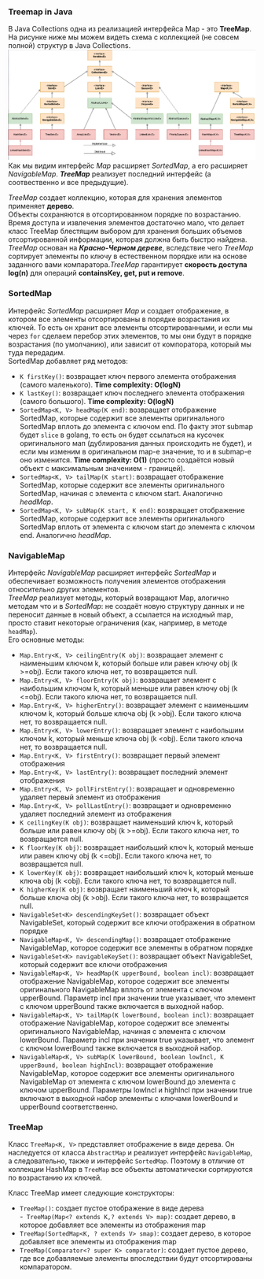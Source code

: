 ### Treemap in Java  
В Java Collections одна из реализацией интерфейса Map - это **TreeMap**.  
На рисунке ниже мы можем видеть схема с коллекцией (не совсем полной) структур в Java Collections.  
![](images/pict1.png)  
Как мы видим интерфейс _Map_ расширяет _SortedMap_, а его расширяет _NavigableMap_. **_TreeMap_** реализует последний 
интерфейс (а соотвественно и все предыдущие).  

_TreeMap_ создает коллекцию, которая для хранения элементов применяет **дерево**.  
Объекты сохраняются в отсортированном порядке по возрастанию.  
Время доступа и извлечения элементов достаточно мало, что делает класс TreeMap блестящим выбором для хранения больших 
объемов отсортированной информации, которая должна быть быстро найдена.  
_TreeMap_ основан на **_Красно-Черном дереве_**, вследствие чего _TreeMap_ сортирует элементы по ключу в естественном 
порядке или на основе заданного вами компаратора._TreeMap_ гарантирует **скорость доступа log(n)** для операций 
**containsKey, get, put и remove**.  

### SortedMap  
Интерфейс _SortedMap_ расширяет _Map_ и создает отображение, в котором все элементы отсортированы в порядке возрастания 
их ключей. То есть он хранит все элементы отсортированными, и если мы через `for` сделаем перебор этих 
элементов, то мы они будут в порядке возрастания (по умолчанию), или зависит от компоратора, который мы туда передадим.  
SortedMap добавляет ряд методов:  
- `K firstKey()`: возвращает ключ первого элемента отображения (самого маленького). **Time complexity: O(logN)**  
- `K lastKey()`: возвращает ключ последнего элемента отображения (самого большого). **Time complexity: O(logN)**  
- `SortedMap<K, V> headMap(K end)`: возвращает отображение SortedMap, которые содержит все элементы оригинального 
SortedMap вплоть до элемента с ключом end. По факту этот submap будет `slice` в golang, то есть он будет ссылаться на 
кусочек оригинального мап (дублирования данных происходить не будет), и если мы изменим в оригинальном map-е значение, 
то и в submap-е оно изменится. **Time complexity: O(1)** (просто создаётся новый объект с максимальным значением - 
границей).  
- `SortedMap<K, V> tailMap(K start)`: возвращает отображение SortedMap, которые содержит все элементы оригинального 
SortedMap, начиная с элемента с ключом start. Аналогично _headMap_.  
- `SortedMap<K, V> subMap(K start, K end)`: возвращает отображение SortedMap, которые содержит все элементы 
оригинального SortedMap вплоть от элемента с ключом start до элемента с ключом end. Аналогично _headMap_.  

### NavigableMap  
Интерфейс _NavigableMap_ расширяет интерфейс _SortedMap_ и обеспечивает возможность получения элементов отображения 
относительно других элементов.  
_TreeMap_ реализует методы, который возвращают Map, алогично методам что и в _SortedMap_: не создаёт новую структуру 
данных и не переносит данные в новый объект, а ссылается на исходный map, просто ставит некоторые ограничения (как, 
например, в методе `headMap`).  
Его основные методы:  
- `Map.Entry<K, V> ceilingEntry(K obj)`: возвращает элемент с наименьшим ключом k, который больше или равен ключу 
obj (k >=obj). Если такого ключа нет, то возвращается null.  
- `Map.Entry<K, V> floorEntry(K obj)`: возвращает элемент с наибольшим ключом k, который меньше или равен ключу 
obj (k <=obj). Если такого ключа нет, то возвращается null.  
- `Map.Entry<K, V> higherEntry()`: возвращает элемент с наименьшим ключом k, который больше ключа obj (k >obj). 
Если такого ключа нет, то возвращается null.  
- `Map.Entry<K, V> lowerEntry()`: возвращает элемент с наибольшим ключом k, который меньше ключа obj (k <obj). 
Если такого ключа нет, то возвращается null.  
- `Map.Entry<K, V> firstEntry()`: возвращает первый элемент отображения  
- `Map.Entry<K, V> lastEntry()`: возвращает последний элемент отображения  
- `Map.Entry<K, V> pollFirstEntry()`: возвращает и одновременно удаляет первый элемент из отображения  
- `Map.Entry<K, V> pollLastEntry()`: возвращает и одновременно удаляет последний элемент из отображения  
- `K ceilingKey(K obj)`: возвращает наименьший ключ k, который больше или равен ключу obj (k >=obj). Если такого ключа 
нет, то возвращается null.  
- `K floorKey(K obj)`: возвращает наибольший ключ k, который меньше или равен ключу obj (k <=obj). Если такого ключа 
нет, то возвращается null.  
- `K lowerKey(K obj)`: возвращает наибольший ключ k, который меньше ключа obj (k <obj). Если такого ключа нет, то 
возвращается null.  
- `K higherKey(K obj)`: возвращает наименьший ключ k, который больше ключа obj (k >obj). Если такого ключа нет, то 
возвращается null.  
- `NavigableSet<K> descendingKeySet()`: возвращает объект NavigableSet, который содержит все ключи отображения в 
обратном порядке  
- `NavigableMap<K, V> descendingMap()`: возвращает отображение NavigableMap, которое содержит все элементы в обратном 
порядке  
- `NavigableSet<K> navigableKeySet()`: возвращает объект NavigableSet, который содержит все ключи отображения  
- `NavigableMap<K, V> headMap(K upperBound, boolean incl)`: возвращает отображение NavigableMap, которое содержит все 
элементы оригинального NavigableMap вплоть от элемента с ключом upperBound. Параметр incl при значении true указывает, 
что элемент с ключом upperBound также включается в выходной набор.  
- `NavigableMap<K, V> tailMap(K lowerBound, boolean incl)`: возвращает отображение NavigableMap, которое содержит все 
элементы оригинального NavigableMap, начиная с элемента с ключом lowerBound. Параметр incl при значении true указывает, 
что элемент с ключом lowerBound также включается в выходной набор.  
- `NavigableMap<K, V> subMap(K lowerBound, boolean lowIncl, K upperBound, boolean highIncl)`: возвращает отображение 
NavigableMap, которое содержит все элементы оригинального NavigableMap от элемента с ключом lowerBound до элемента с 
ключом upperBound. Параметры lowIncl и highIncl при значении true включают в выходной набор элементы с ключами 
lowerBound и upperBound соответственно.  

### TreeMap  
Класс `TreeMap<K, V>` представляет отображение в виде дерева. Он наследуется от класса `AbstractMap` и реализует 
интерфейс `NavigableMap`, а следовательно, также и интерфейс `SortedMap`. Поэтому в отличие от коллекции HashMap в 
`TreeMap` все объекты автоматически сортируются по возрастанию их ключей.  

Класс TreeMap имеет следующие конструкторы:  
- `TreeMap()`: создает пустое отображение в виде дерева  
-` TreeMap(Map<? extends K,? extends V> map)`: создает дерево, в которое добавляет все элементы из отображения map  
- `TreeMap(SortedMap<K, ? extends V> smap)`: создает дерево, в которое добавляет все элементы из отображения map  
- `TreeMap(Comparator<? super K> comparator)`: создает пустое дерево, где все добавляемые элементы впоследствии будут 
отсортированы компаратором.  